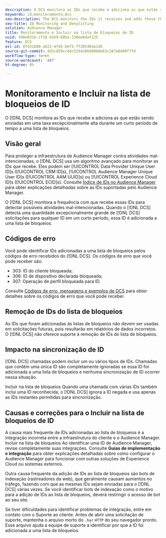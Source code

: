 ```yaml
---
description: O DCS monitora as IDs que recebe e adiciona as que estão sendo enviadas em uma taxa excepcionalmente alta durante um curto período de tempo a uma lista de bloqueios.
keywords: id;monitoramento;dcs
seo-description: The DCS monitors the IDs it receives and adds those that are being sent at an unusually high rate over a short period of time to a deny list.
seo-title: ID Monitoring and Denylisting
solution: Audience Manager
title: Monitoramento e Incluir na lista de bloqueios de ID
uuid: 498e0316-cf1b-43e9-88ba-338ee0daf225
feature: DCS
exl-id: 8fd31b00-a822-4fd5-b6f5-7f20546da1d9
source-git-commit: 4d3c859cc4dc5294286680b0e63c287e0409f7fd
workflow-type: tm+mt
source-wordcount: '487'
ht-degree: 0%

---
```


# Monitoramento e Incluir na lista de bloqueios de ID

O [!DNL DCS] monitora as IDs que recebe e adiciona as que estão sendo enviadas em uma taxa excepcionalmente alta durante um curto período de tempo a uma lista de bloqueios.

## Visão geral

Para proteger a infraestrutura de Audience Manager contra atividades mal-intencionadas, o [!DNL DCS] usa um algoritmo avançado para monitorar as IDs que recebe. Eles podem ser [!UICONTROL Data Provider Unique User ID]s ([!UICONTROL CRM ID]s), [!UICONTROL Audience Manager Unique User ID]s ([!UICONTROL AAM UUID]s) ou [!UICONTROL Experience Cloud ID]s ([!UICONTROL ECID]s). Consulte [Índice de IDs no Audience Manager](../../../reference/ids-in-aam.md) para obter explicações detalhadas sobre as IDs suportadas pelo Audience Manager.

O [!DNL DCS] monitora a frequência com que recebe essas IDs para detectar possíveis atividades mal-intencionadas. Quando o [!DNL DCS] detecta uma quantidade excepcionalmente grande de [!DNL DCS] solicitações para qualquer ID em um curto período, essa ID é adicionada a uma lista de bloqueios.

## Códigos de erro

Você pode identificar IDs adicionadas a uma lista de bloqueios pelos códigos de erro recebidos do [!DNL DCS]. Os códigos de erro que você pode receber são:

* 303: ID do cliente bloqueada;
* 306: ID de dispositivo declarada bloqueada;
* 307: Operação de perfil bloqueada para ID.

Consulte [Códigos de erro, mensagens e exemplos de DCS](dcs-error-codes.md) para obter detalhes sobre os códigos de erro que você pode receber.

## Remoção de IDs do lista de bloqueios

As IDs que foram adicionadas às listas de bloqueios não devem ser usadas em solicitações futuras, pois resultarão em relatórios de dados incorretos. O [!DNL DCS] não oferece suporte à remoção de IDs do lista de bloqueios.

## Impacto na sincronização de ID

[!DNL DCS] chamadas podem incluir um ou vários tipos de IDs. Chamadas que contêm uma única ID são completamente ignoradas se essa ID for adicionada a uma lista de bloqueios e nenhuma sincronização de ID ocorrer nessa situação.

Incluir na lista de bloqueios Quando uma chamada com várias IDs também inclui uma ID reconhecida, o [!DNL DCS] ignora a ID negada e usa apenas as IDs restantes permitidas para sincronização.

## Causas e correções para o Incluir na lista de bloqueios de ID

A causa mais frequente de IDs adicionadas ao lista de bloqueios é a integração incorreta entre a infraestrutura do cliente e o Audience Manager. Incluir na lista de bloqueios Ao identificar uma ID de Audience Manager, revise completamente suas integrações. Consulte **Guias de implementação e integração** para obter explicações detalhadas sobre como configurar o Audience Manager para funcionar com outras soluções de Experience Cloud ou sistemas externos.

Outra causa frequente da adição de IDs ao lista de bloqueios são bots de indexação (rastreadores da web), que geralmente causam aumentos no tráfego, fazendo com que as mesmas IDs sejam enviadas para o [!DNL DCS] várias vezes. Se você identificar bots de indexação como o motivo para a adição de IDs ao lista de bloqueios, deverá restringir o acesso de bot ao seu site.

Se tiver dificuldades para identificar problemas de integração, entre em contato com o Suporte ao cliente. Antes de abrir uma solicitação de suporte, mantenha o arquivo morto do `.har` `HTTP` do seu navegador pronto. Esse arquivo ajuda a equipe de suporte a identificar por que a ID foi adicionada a uma lista de bloqueios.
